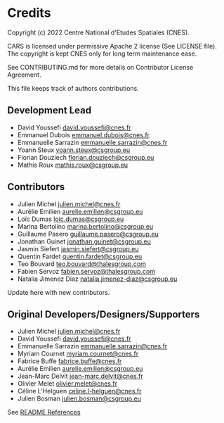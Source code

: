 # Credits

Copyright (c) 2022 Centre National d'Etudes Spatiales (CNES).

CARS is licensed under permissive Apache 2 license (See LICENSE file).
The copyright is kept CNES only for long term maintenance ease.

See CONTRIBUTING.md for more details on Contributor License Agreement.

This file keeps track of authors contributions.


## Development Lead

* David Youssefi <david.youssefi@cnes.fr>
* Emmanuel Dubois <emmanuel.dubois@cnes.fr>
* Emmanuelle Sarrazin <emmanuelle.sarrazin@cnes.fr>
* Yoann Steux <yoann.steux@csgroup.eu>
* Florian Douziech <florian.douziech@csgroup.eu>
* Mathis Roux <mathis.roux@csgroup.eu>

## Contributors

* Julien Michel <julien.michel@cnes.fr>
* Aurélie Emilien <aurelie.emilien@csgroup.eu>
* Loïc Dumas <loic.dumas@csgroup.eu>
* Marina Bertolino <marina.bertolino@csgroup.eu>
* Guillaume Pasero <guillaume.pasero@csgroup.eu>
* Jonathan Guinet <jonathan.guinet@csgroup.eu>
* Jasmin Siefert <jasmin.siefert@csgroup.eu>
* Quentin Fardet <quentin.fardet@csgroup.eu>
* Teo Bouvard <teo.bouvard@thalesgroup.com>
* Fabien Servoz <fabien.servoz@thalesgroup.com>
* Natalia Jimenez Diaz <natalia.jimenez-diaz@csgroup.eu>

Update here with new contributors.

## Original Developers/Designers/Supporters

* Julien Michel <julien.michel@cnes.fr>
* David Youssefi <david.youssefi@cnes.fr>
* Emmanuelle Sarrazin <emmanuelle.sarrazin@cnes.fr>
* Myriam Cournet <myriam.cournet@cnes.fr>
* Fabrice Buffe <fabrice.buffe@cnes.fr>
* Aurélie Emilien <aurelie.emilien@csgroup.eu>
* Jean-Marc Delvit <jean-marc.delvit@cnes.fr>
* Olivier Melet <olivier.melet@cnes.fr>
* Céline L'Helguen <celine.l-helguen@cnes.fr>
* Julien Bosman <julien.bosman@csgroup.eu>

 See [README References](README.md#documentation)
